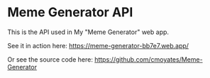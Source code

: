 # Meme Generator API

This is the API used in My "Meme Generator" web app.


See it in action here: https://meme-generator-bb7e7.web.app/

Or see the source code here: https://github.com/cmoyates/Meme-Generator
